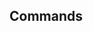 <!-- Space: ZshKubectl -->
<!-- Parent: Project -->
<!-- Title: Commands -->

<!-- Label: ZshKubectl -->
<!-- Label: Project -->
<!-- Label: Commands -->
<!-- Include: docs/disclaimer.md -->
<!-- Include: ac:toc -->

## Commands
